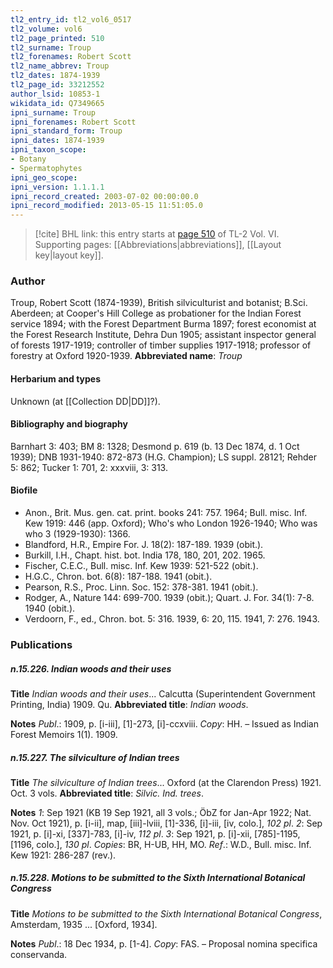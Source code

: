 ```yaml
---
tl2_entry_id: tl2_vol6_0517
tl2_volume: vol6
tl2_page_printed: 510
tl2_surname: Troup
tl2_forenames: Robert Scott
tl2_name_abbrev: Troup
tl2_dates: 1874-1939
tl2_page_id: 33212552
author_lsid: 10853-1
wikidata_id: Q7349665
ipni_surname: Troup
ipni_forenames: Robert Scott
ipni_standard_form: Troup
ipni_dates: 1874-1939
ipni_taxon_scope: 
- Botany
- Spermatophytes
ipni_geo_scope: 
ipni_version: 1.1.1.1
ipni_record_created: 2003-07-02 00:00:00.0
ipni_record_modified: 2013-05-15 11:51:05.0
---
```



> [!cite] BHL link: this entry starts at [page 510](https://www.biodiversitylibrary.org/page/33212552) of TL-2 Vol. VI.
> Supporting pages: [[Abbreviations|abbreviations]], [[Layout key|layout key]].

### Author

Troup, Robert Scott (1874-1939), British silviculturist and botanist; B.Sci. Aberdeen; at Cooper's Hill College as probationer for the Indian Forest service 1894; with the Forest Department Burma 1897; forest economist at the Forest Research Institute, Dehra Dun 1905; assistant inspector general of forests 1917-1919; controller of timber supplies 1917-1918; professor of forestry at Oxford 1920-1939. 
**Abbreviated name**: *Troup*

#### Herbarium and types

Unknown (at [[Collection DD|DD]]?).

#### Bibliography and biography

Barnhart 3: 403; BM 8: 1328; Desmond p. 619 (b. 13 Dec 1874, d. 1 Oct 1939); DNB 1931-1940: 872-873 (H.G. Champion); LS suppl. 28121; Rehder 5: 862; Tucker 1: 701, 2: xxxviii, 3: 313.

#### Biofile

- Anon., Brit. Mus. gen. cat. print. books 241: 757. 1964; Bull. misc. Inf. Kew 1919: 446 (app. Oxford); Who's who London 1926-1940; Who was who 3 (1929-1930): 1366.
- Blandford, H.R., Empire For. J. 18(2): 187-189. 1939 (obit.).
- Burkill, I.H., Chapt. hist. bot. India 178, 180, 201, 202. 1965.
- Fischer, C.E.C., Bull. misc. Inf. Kew 1939: 521-522 (obit.).
- H.G.C., Chron. bot. 6(8): 187-188. 1941 (obit.).
- Pearson, R.S., Proc. Linn. Soc. 152: 378-381. 1941 (obit.).
- Rodger, A., Nature 144: 699-700. 1939 (obit.); Quart. J. For. 34(1): 7-8. 1940 (obit.).
- Verdoorn, F., ed., Chron. bot. 5: 316. 1939, 6: 20, 115. 1941, 7: 276. 1943.

### Publications

##### n.15.226. Indian woods and their uses

**Title**
*Indian woods and their uses*... Calcutta (Superintendent Government Printing, India) 1909. Qu.
**Abbreviated title**: *Indian woods*.

**Notes**
*Publ*.: 1909, p. \[i-iii\], \[1\]-273, \[i\]-ccxviii. *Copy*: HH. – Issued as Indian Forest Memoirs 1(1). 1909.

##### n.15.227. The silviculture of Indian trees

**Title**
*The silviculture of Indian trees*... Oxford (at the Clarendon Press) 1921. Oct. 3 vols.
**Abbreviated title**: *Silvic. Ind. trees*.

**Notes**
*1*: Sep 1921 (KB 19 Sep 1921, all 3 vols.; ÖbZ for Jan-Apr 1922; Nat. Nov. Oct 1921), p. \[i-ii\], map, \[iii\]-lviii, \[1\]-336, \[i\]-iii, \[iv, colo.\], *102 pl*.
*2*: Sep 1921, p. \[i\]-xi, \[337\]-783, \[i\]-iv, *112 pl*.
*3*: Sep 1921, p. \[i\]-xii, \[785\]-1195, \[1196, colo.\], *130 pl*.
*Copies*: BR, H-UB, HH, MO.
*Ref*.: W.D., Bull. misc. Inf. Kew 1921: 286-287 (rev.).

##### n.15.228. Motions to be submitted to the Sixth International Botanical Congress

**Title**
*Motions to be submitted to the Sixth International Botanical Congress*, Amsterdam, 1935 ... \[Oxford, 1934\].

**Notes**
*Publ*.: 18 Dec 1934, p. \[1-4\]. *Copy*: FAS. – Proposal nomina specifica conservanda.


